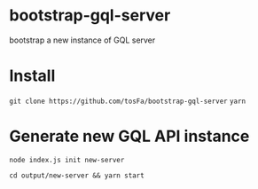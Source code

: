 # bootstrap-gql-server
bootstrap a new instance of GQL server

# Install

`git clone https://github.com/tosFa/bootstrap-gql-server`
`yarn`

# Generate new GQL API instance

`node index.js init new-server`

`cd output/new-server && yarn start`
